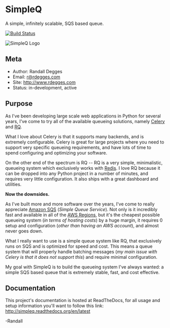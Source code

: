 # SimpleQ

A simple, infinitely scalable, SQS based queue.

[![Build Status](https://travis-ci.org/rdegges/simpleq.svg?branch=master)](https://travis-ci.org/rdegges/simpleq)

![SimpleQ Logo](https://github.com/rdegges/simpleq/raw/master/assets/happy-snake.jpg)


## Meta

- Author: Randall Degges
- Email: r@rdegges.com
- Site: http://www.rdegges.com
- Status: in-development, active


## Purpose

As I've been developing large scale web applications in Python for several
years, I've come to try all of the available queueing solutions, namely
[Celery][] and [RQ][].

What I love about Celery is that it supports many backends, and is extremely
configurable.  Celery is great for large projects where you need to support very
specific queueing requirements, and have lots of time to spend configuring and
optimizing your software.

On the other end of the spectrum is RQ -- RQ is a very simple, minimalistic,
queueing system which exclusively works with [Redis][].  I love RQ because it
can be dropped into any Python project in a number of minutes, and requires very
little configuration.  It also ships with a great dashboard and utilities.

**Now the downsides.**

As I've built more and more software over the years, I've come to really
appreciate [Amazon SQS][] (*Simple Queue Service*).  Not only is it incredibly
fast and available in all of the [AWS Regions][], but it's the cheapest possible
queueing system (*in terms of hosting costs*) by a huge margin, it requires 0
setup and configuration (*other than having an AWS account*), and almost never
goes down.

What I really want to use is a simple queue system like RQ, that exclusively
runs on SQS and is optimized for speed and cost.  This means a queue system that
will properly handle batching messages (*my main issue with Celery is that it
does not support this*) and require minimal configuration.

My goal with SimpleQ is to build the queueing system I've always wanted: a
simple SQS based queue that is extremely stable, fast, and cost effective.


## Documentation

This project's documentation is hosted at ReadTheDocs, for all usage and setup
information you'll want to follow this link:
http://simpleq.readthedocs.org/en/latest


-Randall


  [Celery]: http://www.celeryproject.org/ "Celery Task Queue"
  [RQ]: http://python-rq.org/ "Python RQ"
  [Redis]: http://redis.io/ "Redis"
  [Amazon SQS]: http://aws.amazon.com/sqs/ "SQS"
  [AWS Regions]: http://docs.aws.amazon.com/general/latest/gr/rande.html#sqs_region "AWS SQS Regions"

